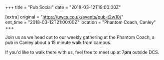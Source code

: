+++
title = "Pub Social"
date = "2018-03-12T19:00:00Z"

[extra]
original = "https://uwcs.co.uk/events/pub-t2w10/"    
ent_time = "2018-03-12T21:00:00Z"
location = "Phantom Coach, Canley"
+++

Join us as we head out to our weekly gathering at the Phantom Coach, a pub in Canley about a 15 minute walk from campus.

  

If you'd like to walk there with us, feel free to meet up at 7**pm** outside DCS.

